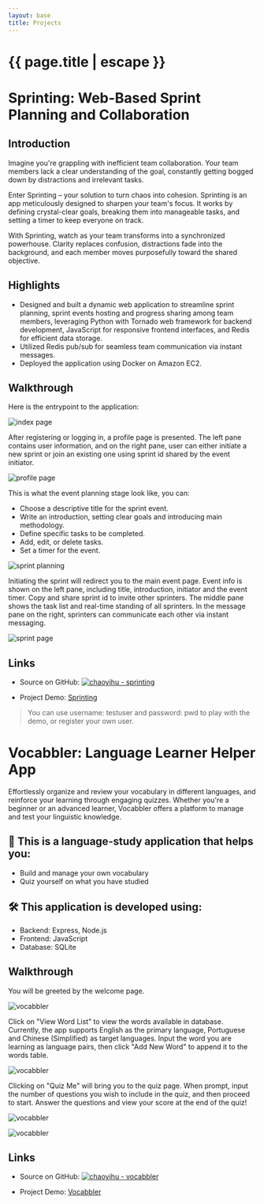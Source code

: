 ```yaml
---
layout: base
title: Projects
---
```

<h1 class="post-title p-name" itemprop="name headline">{{ page.title | escape }}</h1>

# Sprinting: Web-Based Sprint Planning and Collaboration

## Introduction

Imagine you're grappling with inefficient team collaboration. Your team members lack a clear understanding of the goal, constantly getting bogged down by distractions and irrelevant tasks.

Enter Sprinting – your solution to turn chaos into cohesion. Sprinting is an app meticulously designed to sharpen your team's focus. It works by defining crystal-clear goals, breaking them into manageable tasks, and setting a timer to keep everyone on track.

With Sprinting, watch as your team transforms into a synchronized powerhouse. Clarity replaces confusion, distractions fade into the background, and each member moves purposefully toward the shared objective.


## Highlights

- Designed and built a dynamic web application to streamline sprint planning, sprint events hosting and
progress sharing among team members, leveraging Python with Tornado web framework for backend
development, JavaScript for responsive frontend interfaces, and Redis for efficient data storage.
- Utilized Redis pub/sub for seamless team communication via instant messages.
- Deployed the application using Docker on Amazon EC2.


## Walkthrough

Here is the entrypoint to the application:

![index page](/assets/images/sprinting-demo-index.png)

After registering or logging in, a profile page is presented. The left pane contains user information, and on the right pane, user can either initiate a new sprint or join an existing one using sprint id shared by the event initiator.

![profile page](/assets/images/sprinting-demo-profile.png)

This is what the event planning stage look like, you can:
- Choose a descriptive title for the sprint event.
- Write an introduction, setting clear goals and introducing main methodology.
- Define specific tasks to be completed.
- Add, edit, or delete tasks.
- Set a timer for the event.

![sprint planning](/assets/images/sprinting-demo-planning.png)

Initiating the sprint will redirect you to the main event page. Event info is shown on the left pane, including title, introduction, initiator and the event timer. Copy and share sprint id to invite other sprinters. The middle pane shows the task list and real-time standing of all sprinters. In the message pane on the right, sprinters can communicate each other via instant messaging.

![sprint page](/assets/images/sprinting-demo-sprint.png)

## Links
- Source on GitHub: [![chaoyihu - sprinting](https://img.shields.io/static/v1?label=chaoyihu&message=sprinting&color=blue&logo=github)](https://github.com/chaoyihu/sprinting)

<!-- - Project Video: [Create a team sprint]() -->

- Project Demo: [Sprinting](http://44.203.49.24/sprinting)
> You can use username: testuser and password: pwd to play with the demo, or register your own user.


# Vocabbler: Language Learner Helper App

Effortlessly organize and review your vocabulary in different languages, and reinforce your learning through engaging quizzes. Whether you're a beginner or an advanced learner, Vocabbler offers a platform to manage and test your linguistic knowledge. 

## 📑 This is a language-study application that helps you:

- Build and manage your own vocabulary
- Quiz yourself on what you have studied

## 🛠️ This application is developed using:

- Backend: Express, Node.js
- Frontend: JavaScript
- Database: SQLite

## Walkthrough

You will be greeted by the welcome page.

![vocabbler](/assets/images/vocabbler-welcome-page.png)

Click on "View Word List" to view the words available in database. Currently, the app supports English as the primary language, Portuguese and Chinese (Simplified) as target languages. Input the word you are learning as language pairs, then click "Add New Word" to append it to the words table.

![vocabbler](/assets/images/vocabbler-words-page.png)

Clicking on "Quiz Me" will bring you to the quiz page. When prompt, input the number of questions you wish to include in the quiz, and then proceed to start. Answer the questions and view your score at the end of the quiz!

![vocabbler](/assets/images/vocabbler-quiz-page-start.png)

![vocabbler](/assets/images/vocabbler-quiz-page-finish.png)


## Links
- Source on GitHub: [![chaoyihu - vocabbler](https://img.shields.io/static/v1?label=chaoyihu&message=vocabbler&color=blue&logo=github)](https://github.com/chaoyihu/vocabbler)

<!-- - Project Video: [Create a team sprint]() -->

- Project Demo: [Vocabbler](http://44.203.49.24/vocabbler)